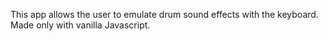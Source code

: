This app allows the user to emulate drum sound effects with the keyboard. Made only with vanilla Javascript.
